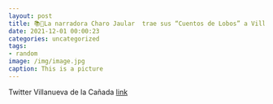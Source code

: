```yaml
---
layout: post
title: 📚🐺La narradora Charo Jaular  trae sus “Cuentos de Lobos” a VillanuevaDeLaCañada esta semana. 🗓️1 diciembre. 18:00 h. C.C. El C...
date: 2021-12-01 00:00:23
categories: uncategorized
tags:
- random
image: /img/image.jpg
caption: This is a picture
---
```

Twitter Villanueva de la Cañada [link](https://twitter.com/AytoVDLCanada/status/1465653567554002947)

